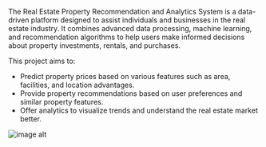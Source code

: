 The Real Estate Property Recommendation and Analytics System is a data-driven platform designed to assist individuals and businesses in the real estate industry. It combines advanced data processing, machine learning, and recommendation algorithms to help users make informed decisions about property investments, rentals, and purchases.

This project aims to:
- Predict property prices based on various features such as area, facilities, and location advantages.
- Provide property recommendations based on user preferences and similar property features.
- Offer analytics to visualize trends and understand the real estate market better.

![image alt]()
